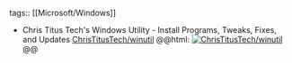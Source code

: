 tags:: [[Microsoft/Windows]]

- Chris Titus Tech's Windows Utility - Install Programs, Tweaks, Fixes, and Updates
  [ChrisTitusTech/winutil](https://github.com/ChrisTitusTech/winutil)
  @@html: <a href="https://github.com/ChrisTitusTech/winutil/"><img src="https://github-readme-stats-astronomer.vercel.app/api/pin/?username=ChrisTitusTech&repo=winutil&theme=tokyonight" alt="ChrisTitusTech/winutil"/></a>@@